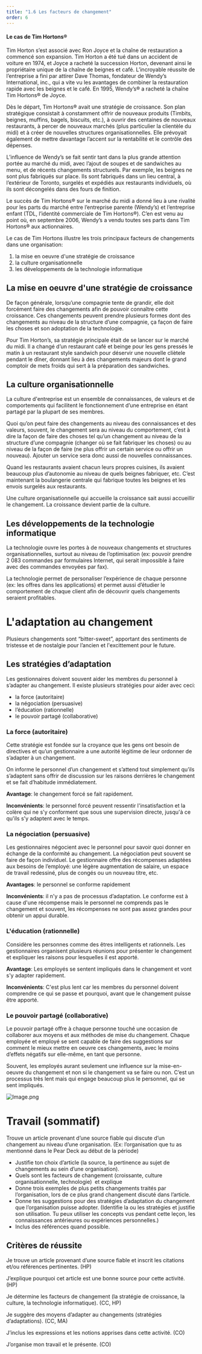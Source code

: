 ```yaml
---
title: "1.6 Les facteurs de changement"
order: 6
---
```


<LinkCard title="Tim Hortons n'est plus le café préféré des Canadiens" url="https://www.narcity.com/fr/montreal/tim-hortons-nest-plus-le-cafe-prefere-des-canadiens" />

<Card>
<h4>Le cas de Tim Hortons®</h4>

Tim Horton s’est associé avec Ron Joyce et la chaîne de restauration a commencé son expansion. Tim Horton a été tué dans un accident de voiture en 1974, et Joyce a racheté la succession Horton, devenant ainsi le propriétaire unique de la chaîne de beignes et café. L’incroyable réussite de l’entreprise a fini par attirer Dave Thomas, fondateur de Wendy’s International, inc., qui a vite vu les avantages de combiner la restauration rapide avec les beignes et le café. En 1995, Wendy’s® a racheté la chaîne Tim Hortons® de Joyce.

Dès le départ, Tim Hortons® avait une stratégie de croissance. Son plan stratégique consistait à constamment offrir de nouveaux produits (Timbits, beignes, muffins, bagels, biscuits, etc.), à ouvrir des centaines de nouveaux restaurants, à percer de nouveaux marchés (plus particulier la clientèle du midi) et à créer de nouvelles structures organisationnelles. Elle prévoyait également de mettre davantage l’accent sur la rentabilité et le contrôle des dépenses.

L’influence de Wendy’s se fait sentir tant dans la plus grande attention portée au marché du midi, avec l’ajout de soupes et de sandwiches au menu, et de récents changements structurels. Par exemple, les beignes ne sont plus fabriqués sur place. Ils sont fabriqués dans un lieu central, à l’extérieur de Toronto, surgelés et expédiés aux restaurants individuels, où ils sont décongelés dans des fours de finition.

Le succès de Tim Hortons® sur le marché du midi a donné lieu à une rivalité pour les parts du marché entre l’entreprise parente (Wendy’s) et l’entreprise enfant (TDL, l’identité commerciale de Tim Hortons®). C’en est venu au point où, en septembre 2006, Wendy’s a vendu toutes ses parts dans Tim Hortons® aux actionnaires.
</Card>

Le cas de Tim Hortons illustre les trois principaux facteurs de changements dans une organisation:

1. la mise en oeuvre d'une stratégie de croissance
2. la culture organisationnelle
3. les développements de la technologie informatique

## La mise en oeuvre d'une stratégie de croissance

De façon générale, lorsqu’une compagnie tente de grandir, elle doit forcément faire des changements afin de pouvoir connaître cette croissance. Ces changements peuvent prendre plusieurs formes dont des changements au niveau de la structure d’une compagnie, ça façon de faire les choses et son adoptation de la technologie.

Pour Tim Horton’s, sa stratégie principale était de se lancer sur le marché du midi. Il a changé d’un restaurant café et beinge pour les gens pressés le matin à un restaurant style sandwich pour déservir une nouvelle cliètele pendant le dîner, donnant lieu à des changements majeurs dont le grand comptoir de mets froids qui sert à la préparation des sandwiches.

## La culture organisationnelle

La culture d'entreprise est un ensemble de connaissances, de valeurs et de comportements qui facilitent le fonctionnement d’une entreprise en étant partagé par la plupart de ses membres.

Quoi qu’on peut faire des changements au niveau des connaissances et des valeurs, souvent, le changement sera au niveau du comportement, c’est à dire la façon de faire des choses tel qu’un changement au niveau de la structure d’une compagnie (changer où se fait fabriquer les choses) ou au niveau de la façon de faire (ne plus offrir un certain service ou offrir un nouveau). Ajouter un service sera donc aussi de nouvelles connaissances.

Quand les restaurants avaient chacun leurs propres cuisines, ils avaient beaucoup plus d’autonomie au niveau de quels beignes fabriquer, etc. C’est maintenant la boulangerie centrale qui fabrique toutes les beignes et les envois surgelés aux restaurants.

Une culture organisationnelle qui accueille la croissance sait aussi accueillir le changement. La croissance devient partie de la culture.

## Les développements de la technologie informatique

La technologie ouvre les portes à de nouveaux changements et structures organisationnelles, surtout au niveau de l’optimisation (ex: pouvoir prendre 2 083 commandes par formulaires Internet, qui serait impossible à faire avec des commandes envoyées par fax).

La technologie permet de personaliser l’expérience de chaque personne (ex: les offres dans les applications) et permet aussi d’étudier le comportement de chaque client afin de découvrir quels changements seraient profitables.

# L'adaptation au changement

Plusieurs changements sont “bitter-sweet”, apportant des sentiments de tristesse et de nostalgie pour l’ancien et l'excittement pour le future.

## Les stratégies d’adaptation

Les gestionnaires doivent souvent aider les membres du personnel à s’adapter au changement. Il existe plusieurs stratégies pour aider avec ceci:

- la force (autoritaire)
- la négociation (persuasive)
- l’éducation (rationnelle)
- le pouvoir partagé (collaborative)

### La force (autoritaire)

Cette stratégie est fondée sur la croyance que les gens ont besoin de directives et qu’un gestionnaire a une autorité légitime de leur ordonner de s’adapter à un changement.

On informe le personnel d’un changement et s’attend tout simplement qu’ils s’adaptent sans offrir de discussion sur les raisons derrières le changement et se fait d’habitude immédiatement.

**Avantage**: le changement forcé se fait rapidement.

**Inconvénients**: le personnel forcé peuvent ressentir l'insatisfaction et la colère qui ne s'y conforment que sous une supervision directe, jusqu'à ce qu'ils s'y adaptent avec le temps.

### La négociation (persuasive)

Les gestionnaires négocient avec le personnel pour savoir quoi donner en échange de la conformité au changement. La négociation peut souvent se faire de façon individuel. Le gestionnaire offre des récompenses adaptées aux besoins de l’employé: une légère augmentation de salaire, un espace de travail redessiné, plus de congés ou un nouveau titre, etc.

**Avantages**: le personnel se conforme rapidement

**Inconvénients**: il n'y a pas de processus d’adaptation. Le conforme est à cause d'une récompense mais le personnel ne comprends pas le changement et souvent, les récompenses ne sont pas assez grandes pour obtenir un appui durable.

### L'éducation (rationnelle)

Considère les personnes comme des êtres intelligents et rationnels. Les gestionnaires organisent plusieurs réunions pour présenter le changement et expliquer les raisons pour lesquelles il est apporté.

**Avantage**: Les employés se sentent impliqués dans le changement et vont s'y adapter rapidement.

**Inconvénients**: C'est plus lent car les membres du personnel doivent comprendre ce qui se passe et pourquoi, avant que le changement puisse être apporté.

### Le pouvoir partagé (collaborative)

Le pouvoir partagé offre à chaque personne touché une occasion de collaborer aux moyens et aux méthodes de mise du changement. Chaque employée et employé se sent capable de faire des suggestions sur comment le mieux mettre en oeuvre ces changements, avec le moins d’effets négatifs sur elle-même, en tant que personne.

Souvent, les employés aurant seulement une influence sur la mise-en-oeuvre du changement et non si le changement va se faire ou non. C’est un processus très lent mais qui engage beaucoup plus le personnel, qui se sent impliqués.

![Image.png](https://res.craft.do/user/full/4e157486-9317-9231-a598-a47bdbaccfca/doc/2408CBEF-BA3B-4A30-B1FB-DB6691755FF9/52256F11-1CB0-421F-A22A-9AB4E5B4BA3D_2)

# Travail (sommatif)

Trouve un article provenant d’une source fiable qui discute d’un changement au niveau d’une organisation. (Ex: l’organisation que tu as mentionné dans le Pear Deck au début de la période)

- Justifie ton choix d’article (la source, la pertinence au sujet de changements au sein d’une organisation).
- Quels sont les facteurs de changement (croissante, culture organisationnelle, technologie)  et explique
- Donne trois exemples de plus petits changements traités par l’organisation, lors de ce plus grand changement discuté dans l’article.
- Donne tes suggestions pour des stratégies d’adaptation du changement que l’organisation puisse adopter. (Identifie la ou les stratégies et justifie son utilisation. Tu peux utiliser les concepts vus pendant cette leçon, les connaissances antérieures ou expériences personnelles.)
- Inclus des références quand possible.

## Critères de réussite

Je trouve un article provenant d’une source fiable et inscrit les citations et/ou références pertinentes. (HP)

J’explique pourquoi cet article est une bonne source pour cette activité. (HP)

Je détermine les facteurs de changement (la stratégie de croissance, la culture, la technologie informatique). (CC, HP)

Je suggère des moyens d’adapter au changements (stratégies d’adaptations). (CC, MA)

J’inclus les expressions et les notions apprises dans cette activité. (CO)

J’organise mon travail et le présente. (CO)

